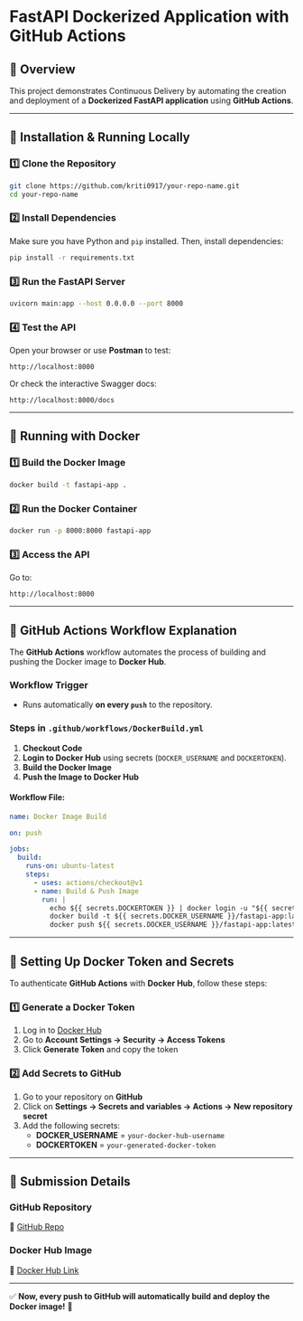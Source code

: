 # FastAPI Dockerized Application with GitHub Actions

## 📌 Overview
This project demonstrates Continuous Delivery by automating the creation and deployment of a **Dockerized FastAPI application** using **GitHub Actions**.

---

## 🚀 Installation & Running Locally

### **1️⃣ Clone the Repository**
```sh
git clone https://github.com/kriti0917/your-repo-name.git
cd your-repo-name
```

### **2️⃣ Install Dependencies**
Make sure you have Python and `pip` installed. Then, install dependencies:
```sh
pip install -r requirements.txt
```

### **3️⃣ Run the FastAPI Server**
```sh
uvicorn main:app --host 0.0.0.0 --port 8000
```

### **4️⃣ Test the API**
Open your browser or use **Postman** to test:
```
http://localhost:8000
```
Or check the interactive Swagger docs:
```
http://localhost:8000/docs
```

---

## 🐳 Running with Docker

### **1️⃣ Build the Docker Image**
```sh
docker build -t fastapi-app .
```

### **2️⃣ Run the Docker Container**
```sh
docker run -p 8000:8000 fastapi-app
```

### **3️⃣ Access the API**
Go to:
```
http://localhost:8000
```

---

## 🔄 GitHub Actions Workflow Explanation

The **GitHub Actions** workflow automates the process of building and pushing the Docker image to **Docker Hub**.

### **Workflow Trigger**
- Runs automatically **on every `push`** to the repository.

### **Steps in `.github/workflows/DockerBuild.yml`**
1. **Checkout Code**
2. **Login to Docker Hub** using secrets (`DOCKER_USERNAME` and `DOCKERTOKEN`).
3. **Build the Docker Image**
4. **Push the Image to Docker Hub**

#### **Workflow File:**
```yaml
name: Docker Image Build

on: push

jobs:
  build:
    runs-on: ubuntu-latest
    steps:
      - uses: actions/checkout@v1
      - name: Build & Push Image
        run: |
          echo ${{ secrets.DOCKERTOKEN }} | docker login -u "${{ secrets.DOCKER_USERNAME }}" --password-stdin
          docker build -t ${{ secrets.DOCKER_USERNAME }}/fastapi-app:latest .
          docker push ${{ secrets.DOCKER_USERNAME }}/fastapi-app:latest
```

---

## 🔑 Setting Up Docker Token and Secrets
To authenticate **GitHub Actions** with **Docker Hub**, follow these steps:

### **1️⃣ Generate a Docker Token**
1. Log in to [Docker Hub](https://hub.docker.com/)
2. Go to **Account Settings → Security → Access Tokens**
3. Click **Generate Token** and copy the token

### **2️⃣ Add Secrets to GitHub**
1. Go to your repository on **GitHub**
2. Click on **Settings → Secrets and variables → Actions → New repository secret**
3. Add the following secrets:
   - **DOCKER_USERNAME** = `your-docker-hub-username`
   - **DOCKERTOKEN** = `your-generated-docker-token`

---

## 📌 Submission Details
### **GitHub Repository**
🔗 [GitHub Repo](https://github.com/kriti0917/your-repo-name)

### **Docker Hub Image**
🔗 [Docker Hub Link](https://hub.docker.com/r/kriti0917/fastapi-app)

---

✅ **Now, every push to GitHub will automatically build and deploy the Docker image!** 🚀

